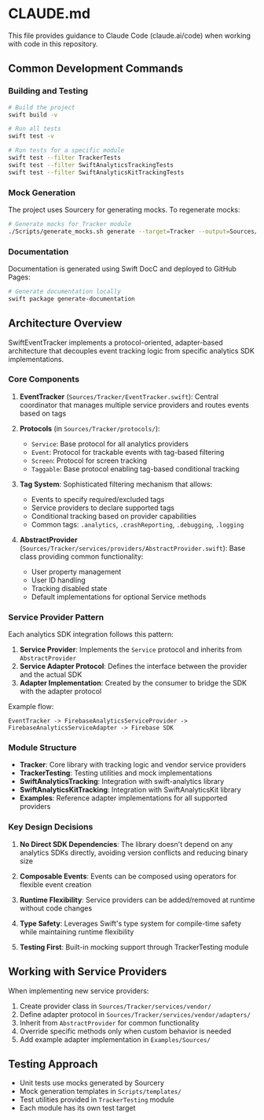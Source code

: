 # CLAUDE.md

This file provides guidance to Claude Code (claude.ai/code) when working with code in this repository.

## Common Development Commands

### Building and Testing
```bash
# Build the project
swift build -v

# Run all tests
swift test -v

# Run tests for a specific module
swift test --filter TrackerTests
swift test --filter SwiftAnalyticsTrackingTests
swift test --filter SwiftAnalyticsKitTrackingTests
```

### Mock Generation
The project uses Sourcery for generating mocks. To regenerate mocks:
```bash
# Generate mocks for Tracker module
./Scripts/generate_mocks.sh generate --target=Tracker --output=Sources/TrackerTesting/mocks/Tracker_mocks.generated.swift
```

### Documentation
Documentation is generated using Swift DocC and deployed to GitHub Pages:
```bash
# Generate documentation locally
swift package generate-documentation
```

## Architecture Overview

SwiftEventTracker implements a protocol-oriented, adapter-based architecture that decouples event tracking logic from specific analytics SDK implementations.

### Core Components

1. **EventTracker** (`Sources/Tracker/EventTracker.swift`): Central coordinator that manages multiple service providers and routes events based on tags

2. **Protocols** (in `Sources/Tracker/protocols/`):
   - `Service`: Base protocol for all analytics providers
   - `Event`: Protocol for trackable events with tag-based filtering
   - `Screen`: Protocol for screen tracking
   - `Taggable`: Base protocol enabling tag-based conditional tracking

3. **Tag System**: Sophisticated filtering mechanism that allows:
   - Events to specify required/excluded tags
   - Service providers to declare supported tags
   - Conditional tracking based on provider capabilities
   - Common tags: `.analytics`, `.crashReporting`, `.debugging`, `.logging`

4. **AbstractProvider** (`Sources/Tracker/services/providers/AbstractProvider.swift`): Base class providing common functionality:
   - User property management
   - User ID handling
   - Tracking disabled state
   - Default implementations for optional Service methods

### Service Provider Pattern

Each analytics SDK integration follows this pattern:
1. **Service Provider**: Implements the `Service` protocol and inherits from `AbstractProvider`
2. **Service Adapter Protocol**: Defines the interface between the provider and the actual SDK
3. **Adapter Implementation**: Created by the consumer to bridge the SDK with the adapter protocol

Example flow:
```
EventTracker -> FirebaseAnalyticsServiceProvider -> FirebaseAnalyticsServiceAdapter -> Firebase SDK
```

### Module Structure

- **Tracker**: Core library with tracking logic and vendor service providers
- **TrackerTesting**: Testing utilities and mock implementations
- **SwiftAnalyticsTracking**: Integration with swift-analytics library
- **SwiftAnalyticsKitTracking**: Integration with SwiftAnalyticsKit library
- **Examples**: Reference adapter implementations for all supported providers

### Key Design Decisions

1. **No Direct SDK Dependencies**: The library doesn't depend on any analytics SDKs directly, avoiding version conflicts and reducing binary size

2. **Composable Events**: Events can be composed using operators for flexible event creation

3. **Runtime Flexibility**: Service providers can be added/removed at runtime without code changes

4. **Type Safety**: Leverages Swift's type system for compile-time safety while maintaining runtime flexibility

5. **Testing First**: Built-in mocking support through TrackerTesting module

## Working with Service Providers

When implementing new service providers:
1. Create provider class in `Sources/Tracker/services/vendor/`
2. Define adapter protocol in `Sources/Tracker/services/vendor/adapters/`
3. Inherit from `AbstractProvider` for common functionality
4. Override specific methods only when custom behavior is needed
5. Add example adapter implementation in `Examples/Sources/`

## Testing Approach

- Unit tests use mocks generated by Sourcery
- Mock generation templates in `Scripts/templates/`
- Test utilities provided in `TrackerTesting` module
- Each module has its own test target